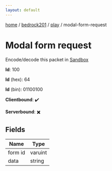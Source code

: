 ```yaml
---
layout: default
---
```


[home](/)  /  [bedrock201](/protocol/bedrock201)  /  [play](/protocol/bedrock201/play)  /  modal-form-request

# Modal form request

Encode/decode this packet in [Sandbox](../../../sandbox/bedrock201#Play.ModalFormRequest)

**Id**: 100

**Id** (hex): 64

**Id** (bin): 01100100

**Clientbound**: ✔️

**Serverbound**: ✖️

## Fields

Name | Type
---|---
form id | varuint
data | string
